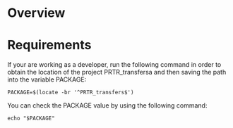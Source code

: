 # Overview

# Requirements

If your are working as a developer, run the following command in order to obtain the location of the project PRTR_transfersa and then saving the path into the variable PACKAGE:

```
PACKAGE=$(locate -br '^PRTR_transfers$')
```
You can check the PACKAGE value by using the following command:

```
echo "$PACKAGE"
```
